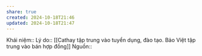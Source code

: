 ```yaml
---
share: true
created: 2024-10-18T21:46
updated: 2024-10-18T21:47
---
```

Khái niệm:: 
Lý do:: [[Cathay tập trung vào tuyển dụng, đào tạo. Bảo Việt tập trung vào bán hợp đồng]]
Nguồn:: 

